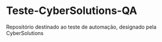 # Teste-CyberSolutions-QA
Repositório destinado ao teste de automação, designado pela CyberSolutions
